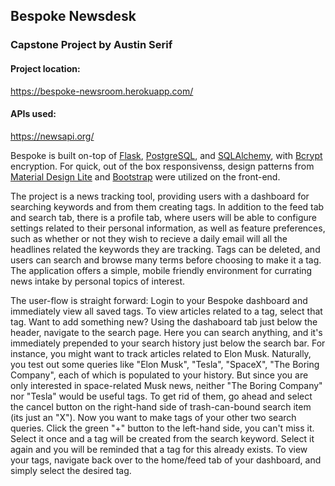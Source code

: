 ## Bespoke Newsdesk
### Capstone Project by Austin Serif

#### Project location: 
https://bespoke-newsroom.herokuapp.com/
#### APIs used: 
https://newsapi.org/

Bespoke is built on-top of [Flask](https://flask.palletsprojects.com/en/1.1.x/), [PostgreSQL](https://www.postgresql.org/), and [SQLAlchemy](https://www.sqlalchemy.org/), with [Bcrypt](https://pypi.org/project/bcrypt/) encryption. For quick, out of the box responsivenss, design patterns from [Material Design Lite](https://getmdl.io/) and [Bootstrap](https://getbootstrap.com/docs/4.5/getting-started/introduction/) were utilized on the front-end.

The project is a news tracking tool, providing users with a dashboard for searching keywords and from them creating tags. In addition to the feed tab and search tab, there is a profile tab, where users will be able to configure settings related to their personal information, as well as feature preferences, such as whether or not they wish to recieve a daily email will all the headlines related the keywords they are tracking. Tags can be deleted, and users can search and browse many terms before choosing to make it a tag. The application offers a simple, mobile friendly environment for currating news intake by personal topics of interest.

The user-flow is straight forward: Login to your Bespoke dashboard and immediately view all saved tags. To view articles related to a tag, select that tag. Want to add something new? Using the dashaboard tab just below the header, navigate to the search page. Here you can search anything, and it's immediately prepended to your search history just below the search bar. For instance, you might want to track articles related to Elon Musk. Naturally, you test out some queries like "Elon Musk", "Tesla", "SpaceX", "The Boring Company", each of which is populated to your history. But since you are only interested in space-related Musk news, neither "The Boring Company" nor "Tesla" would be useful tags. To get rid of them, go ahead and select the cancel button on the right-hand side of trash-can-bound search item (its just an "X"). Now you want to make tags of your other two search queries. Click the green "+" button to the left-hand side, you can't miss it. Select it once and a tag will be created from the search keyword. Select it again and you will be reminded that a tag for this already exists. To view your tags, navigate back over to the home/feed tab of your dashboard, and simply select the desired tag.